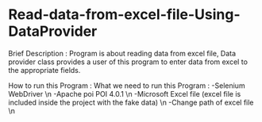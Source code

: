 # Read-data-from-excel-file-Using-DataProvider
Brief Description : Program is about reading data from excel file, Data provider class provides a user of this program to enter data from excel to the appropriate fields.  

How to run this Program : 
What we need to run this Program : 
-Selenium WebDriver \n
-Apache poi POI 4.0.1 \n
-Microsoft Excel file (excel file is included inside the project with the fake data) \n
-Change path of excel file \n


